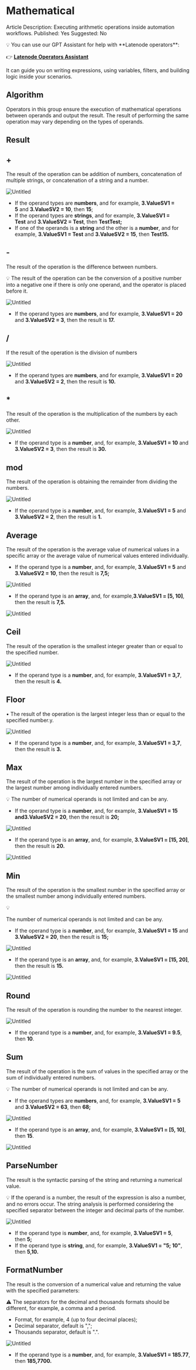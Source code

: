 # Mathematical

Article Description: Executing arithmetic operations inside automation workflows.
Published: Yes
Suggested: No

<aside>
💡 You can use our GPT Assistant for help with **Latenode operators**:

👉 [**Latenode Operators Assistant**](https://chatgpt.com/g/g-67d704425c088191b741075e2b0f9815-latenode-operators-assistant)

It can guide you on writing expressions, using variables, filters, and building logic inside your scenarios.

</aside>

## Algorithm

Operators in this group ensure the execution of mathematical operations between operands and output the result. The result of performing the same operation may vary depending on the types of operands.

## Result

## +

The result of the operation can be addition of numbers, concatenation of multiple strings, or concatenation of a string and a number.

![Untitled](Mathematical%2019157d45a06780728b23cb38e45576fa/Untitled.png)

- If the operand types are **numbers**, and for example, **3.ValueSV1 = 5** and **3.ValueSV2 = 10**, then **15**;
- If the operand types are **strings**, and for example, **3.ValueSV1 = Test** and **3.ValueSV2 = Test**, then **TestTest;**
- If one of the operands is a **string** and the other is a **number**, and for example, **3.ValueSV1 = Test** and **3.ValueSV2 = 15**, then **Test15.**

## -

The result of the operation is the difference between numbers. 

<aside>
💡 The result of the operation can be the conversion of a positive number into a negative one if there is only one operand, and the operator is placed before it.

</aside>

![Untitled](Mathematical%2019157d45a06780728b23cb38e45576fa/Untitled%201.png)

- If the operand types are **numbers**, and for example, **3.ValueSV1 = 20** and **3.ValueSV2 = 3**, then the result is **17.**

## /

If the result of the operation is the division of numbers

![Untitled](Mathematical%2019157d45a06780728b23cb38e45576fa/Untitled%202.png)

- If the operand types are **numbers**, and for example, **3.ValueSV1 = 20** and **3.ValueSV2 = 2**, then the result is **10.**

## *

The result of the operation is the multiplication of the numbers by each other. 

![Untitled](Mathematical%2019157d45a06780728b23cb38e45576fa/Untitled%203.png)

- If the operand type is a **number**, and, for example, **3.ValueSV1 = 10** and **3.ValueSV2 = 3**, then the result is **30.**

## mod

The result of the operation is obtaining the remainder from dividing the numbers. 

![Untitled](Mathematical%2019157d45a06780728b23cb38e45576fa/Untitled%204.png)

- If the operand type is a **number**, and, for example, **3.ValueSV1 = 5** and **3.ValueSV2 = 2**, then the result is **1.**

## Average

The result of the operation is the average value of numerical values in a specific array or the average value of numerical values entered individually.

- If the operand type is a **number**, and, for example, **3.ValueSV1 = 5** and **3.ValueSV2 = 10**, then the result is **7,5;**

![Untitled](Mathematical%2019157d45a06780728b23cb38e45576fa/Untitled%205.png)

- If the operand type is an **array**, and, for example,**3.ValueSV1 = [5, 10]**, then the result is **7,5.**

![Untitled](Mathematical%2019157d45a06780728b23cb38e45576fa/Untitled%206.png)

## Сeil

The result of the operation is the smallest integer greater than or equal to the specified number.

![Untitled](Mathematical%2019157d45a06780728b23cb38e45576fa/Untitled%207.png)

- If the operand type is a **number**, and, for example, **3.ValueSV1 = 3,7**, then the result is **4.**

## Floor

• The result of the operation is the largest integer less than or equal to the specified number.у.

![Untitled](Mathematical%2019157d45a06780728b23cb38e45576fa/Untitled%208.png)

- If the operand type is a **number**, and, for example, **3.ValueSV1 = 3,7**, then the result is **3.**

## Max

The result of the operation is the largest number in the specified array or the largest number among individually entered numbers.

<aside>
💡 The number of numerical operands is not limited and can be any.

</aside>

- If the operand type is a **number**, and, for example, **3.ValueSV1 = 15 and3.ValueSV2 = 20**, then the result is **20;**

![Untitled](Mathematical%2019157d45a06780728b23cb38e45576fa/Untitled%209.png)

- If the operand type is an **array**, and, for example, **3.ValueSV1 = [15, 20]**, then the result is **20.**

![Untitled](Mathematical%2019157d45a06780728b23cb38e45576fa/Untitled%2010.png)

## Min

The result of the operation is the smallest number in the specified array or the smallest number among individually entered numbers.

<aside>
💡

The number of numerical operands is not limited and can be any.

</aside>

- If the operand type is a **number**, and, for example, **3.ValueSV1 = 15** and **3.ValueSV2 = 20**, then the result is **15;**

![Untitled](Mathematical%2019157d45a06780728b23cb38e45576fa/Untitled%2011.png)

- If the operand type is an **array**, and, for example, **3.ValueSV1 = [15, 20]**, then the result is **15.**

![Untitled](Mathematical%2019157d45a06780728b23cb38e45576fa/Untitled%2012.png)

## Round

The result of the operation is rounding the number to the nearest integer.

![Untitled](Mathematical%2019157d45a06780728b23cb38e45576fa/Untitled%2013.png)

- If the operand type is a **number**, and, for example, **3.ValueSV1 = 9.5**, then **10**.

## Sum

The result of the operation is the sum of values in the specified array or the sum of individually entered numbers.

<aside>
💡 The number of numerical operands is not limited and can be any.

</aside>

- If the operand types are **numbers**, and, for example, **3.ValueSV1 = 5** and **3.ValueSV2 = 63**, then **68;**

![Untitled](Mathematical%2019157d45a06780728b23cb38e45576fa/Untitled%2014.png)

- If the operand type is an **array**, and, for example, **3.ValueSV1 = [5, 10]**, then **15**.

![Untitled](Mathematical%2019157d45a06780728b23cb38e45576fa/Untitled%2015.png)

## ParseNumber

The result is the syntactic parsing of the string and returning a numerical value.

<aside>
💡 If the operand is a number, the result of the expression is also a number, and no errors occur. The string analysis is performed considering the specified separator between the integer and decimal parts of the number.

</aside>

![Untitled](Mathematical%2019157d45a06780728b23cb38e45576fa/Untitled%2016.png)

- If the operand type is **number**, and, for example, **3.ValueSV1 = 5**, then **5;**
- If the operand type is **string**, and, for example, **3.ValueSV1 = "5; 10"**, then **5,10.**

## FormatNumber

The result is the conversion of a numerical value and returning the value with the specified parameters:

<aside>
⚠️ The separators for the decimal and thousands formats should be different, for example, a comma and a period.

</aside>

- Format, for example, 4 (up to four decimal places);
- Decimal separator, default is ",";
- Thousands separator, default is ".".

![Untitled](Mathematical%2019157d45a06780728b23cb38e45576fa/Untitled%2017.png)

- If the operand type is a **number**, and, for example, **3.ValueSV1 = 185.77**, then **185,7700.**